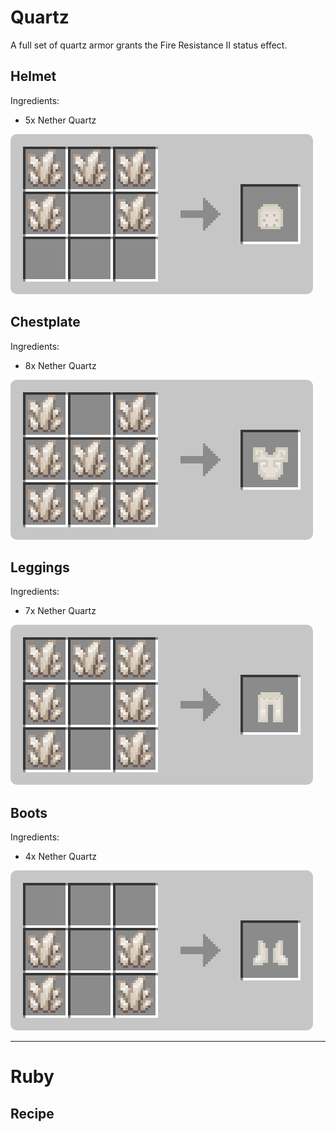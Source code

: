 #

# Quartz

A full set of quartz armor grants the Fire Resistance II status effect.

## Helmet
Ingredients:
* 5x Nether Quartz

<img style="border-radius:10px;" src="../_media/recipes/recipe_quartz_helmet.png">

## Chestplate
Ingredients:
* 8x Nether Quartz

<img style="border-radius:10px;" src="../_media/recipes/recipe_quartz_chestplate.png">

## Leggings
Ingredients:
* 7x Nether Quartz

<img style="border-radius:10px;" src="../_media/recipes/recipe_quartz_leggings.png">

## Boots
Ingredients:
* 4x Nether Quartz

<img style="border-radius:10px;" src="../_media/recipes/recipe_quartz_boots.png">

----

# Ruby

## Recipe